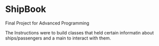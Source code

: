 # ShipBook
Final Project for Advanced Programming

The Instructions were to build classes that held certain informatin about ships/passengers 
and a main to interact with them.

